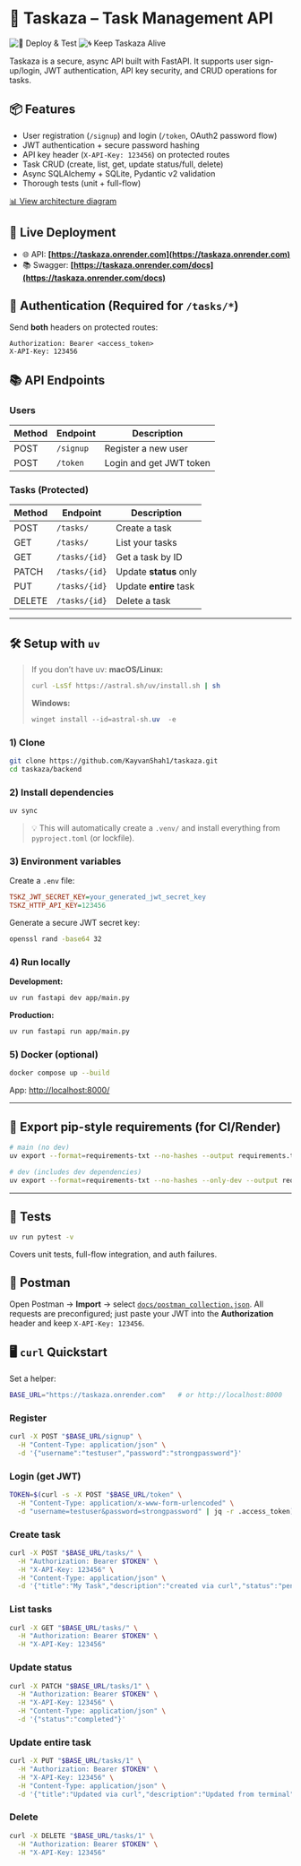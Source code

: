 # 📝 Taskaza – Task Management API

![🚀 Deploy & Test](https://github.com/kayvanshah1/taskaza/actions/workflows/deploy.yml/badge.svg)
![🌀 Keep Taskaza Alive](https://github.com/kayvanshah1/taskaza/actions/workflows/ping-taskaza.yml/badge.svg)

Taskaza is a secure, async API built with FastAPI. It supports user sign-up/login, JWT authentication, API key security, and CRUD operations for tasks.

## 📦 Features

* User registration (`/signup`) and login (`/token`, OAuth2 password flow)
* JWT authentication + secure password hashing
* API key header (`X-API-Key: 123456`) on protected routes
* Task CRUD (create, list, get, update status/full, delete)
* Async SQLAlchemy + SQLite, Pydantic v2 validation
* Thorough tests (unit + full-flow)

[📊 View architecture diagram](docs/ARCHITECTURE.md)

## 🚀 Live Deployment

* 🌐 API: **[https://taskaza.onrender.com](https://taskaza.onrender.com)**
* 📚 Swagger: **[https://taskaza.onrender.com/docs](https://taskaza.onrender.com/docs)**

## 🔐 Authentication (Required for `/tasks/*`)

Send **both** headers on protected routes:

```
Authorization: Bearer <access_token>
X-API-Key: 123456
```

## 📚 API Endpoints

### Users

| Method | Endpoint  | Description             |
| ------ | --------- | ----------------------- |
| POST   | `/signup` | Register a new user     |
| POST   | `/token`  | Login and get JWT token |

### Tasks (Protected)

| Method | Endpoint      | Description            |
| ------ | ------------- | ---------------------- |
| POST   | `/tasks/`     | Create a task          |
| GET    | `/tasks/`     | List your tasks        |
| GET    | `/tasks/{id}` | Get a task by ID       |
| PATCH  | `/tasks/{id}` | Update **status** only |
| PUT    | `/tasks/{id}` | Update **entire** task |
| DELETE | `/tasks/{id}` | Delete a task          |

---

## 🛠 Setup with `uv`

> If you don’t have uv:
> **macOS/Linux:**
>
> ```bash
> curl -LsSf https://astral.sh/uv/install.sh | sh
> ```
>
> **Windows:**
>
> ```powershell
> winget install --id=astral-sh.uv  -e
> ```

### 1) Clone

```bash
git clone https://github.com/KayvanShah1/taskaza.git
cd taskaza/backend
```

### 2) Install dependencies

```bash
uv sync
```

> 💡 This will automatically create a `.venv/` and install everything from `pyproject.toml` (or lockfile).

### 3) Environment variables

Create a `.env` file:

```ini
TSKZ_JWT_SECRET_KEY=your_generated_jwt_secret_key
TSKZ_HTTP_API_KEY=123456
```

Generate a secure JWT secret key:

```bash
openssl rand -base64 32
```

### 4) Run locally

**Development:**

```bash
uv run fastapi dev app/main.py
```

**Production:**

```bash
uv run fastapi run app/main.py
```

### 5) Docker (optional)

```bash
docker compose up --build
```

App: [http://localhost:8000/](http://localhost:8000/)

---

## 🔁 Export pip-style requirements (for CI/Render)

```bash
# main (no dev)
uv export --format=requirements-txt --no-hashes --output requirements.txt

# dev (includes dev dependencies)
uv export --format=requirements-txt --no-hashes --only-dev --output requirements-dev.txt
```

---

## 🧪 Tests

```bash
uv run pytest -v
```

Covers unit tests, full-flow integration, and auth failures.


## 🧰 Postman

Open Postman → **Import** → select [`docs/postman_collection.json`](docs/postman_collection.json).
All requests are preconfigured; just paste your JWT into the **Authorization** header and keep `X-API-Key: 123456`.


## 🖥️ `curl` Quickstart

Set a helper:

```bash
BASE_URL="https://taskaza.onrender.com"   # or http://localhost:8000
```

### Register

```bash
curl -X POST "$BASE_URL/signup" \
  -H "Content-Type: application/json" \
  -d '{"username":"testuser","password":"strongpassword"}'
```

### Login (get JWT)

```bash
TOKEN=$(curl -s -X POST "$BASE_URL/token" \
  -H "Content-Type: application/x-www-form-urlencoded" \
  -d "username=testuser&password=strongpassword" | jq -r .access_token)
```

### Create task

```bash
curl -X POST "$BASE_URL/tasks/" \
  -H "Authorization: Bearer $TOKEN" \
  -H "X-API-Key: 123456" \
  -H "Content-Type: application/json" \
  -d '{"title":"My Task","description":"created via curl","status":"pending"}'
```

### List tasks

```bash
curl -X GET "$BASE_URL/tasks/" \
  -H "Authorization: Bearer $TOKEN" \
  -H "X-API-Key: 123456"
```

### Update status

```bash
curl -X PATCH "$BASE_URL/tasks/1" \
  -H "Authorization: Bearer $TOKEN" \
  -H "X-API-Key: 123456" \
  -H "Content-Type: application/json" \
  -d '{"status":"completed"}'
```

### Update entire task

```bash
curl -X PUT "$BASE_URL/tasks/1" \
  -H "Authorization: Bearer $TOKEN" \
  -H "X-API-Key: 123456" \
  -H "Content-Type: application/json" \
  -d '{"title":"Updated via curl","description":"Updated from terminal","status":"completed"}'
```

### Delete

```bash
curl -X DELETE "$BASE_URL/tasks/1" \
  -H "Authorization: Bearer $TOKEN" \
  -H "X-API-Key: 123456"
```
